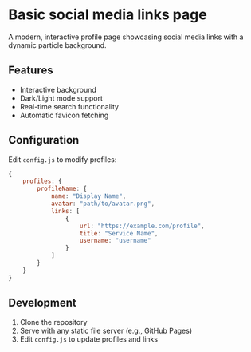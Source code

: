 # Basic social media links page

A modern, interactive profile page showcasing social media links with a dynamic particle background.

## Features

- Interactive background
- Dark/Light mode support
- Real-time search functionality
- Automatic favicon fetching

## Configuration

Edit `config.js` to modify profiles:
```javascript
{
    profiles: {
        profileName: {
            name: "Display Name",
            avatar: "path/to/avatar.png",
            links: [
                {
                    url: "https://example.com/profile",
                    title: "Service Name",
                    username: "username"
                }
            ]
        }
    }
}
```

## Development

1. Clone the repository
2. Serve with any static file server (e.g., GitHub Pages)
3. Edit `config.js` to update profiles and links